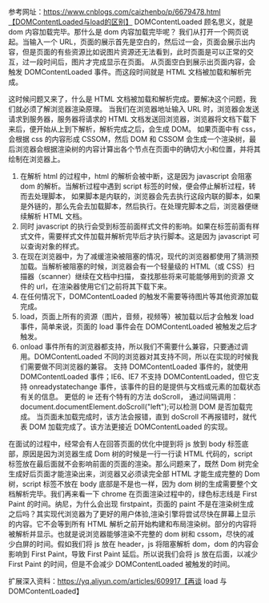 参考网址：https://www.cnblogs.com/caizhenbo/p/6679478.html【DOMContentLoaded与load的区别】
DOMContentLoaded 顾名思义，就是 dom 内容加载完毕。那什么是 dom 内容加载完毕呢？
我们从打开一个网页说起。当输入一个 URL，页面的展示首先是空白的，然后过一会，页面会展示出内容，但是页面的有些资源比如说图片资源还无法看到，此时页面是可以正常的交互，过一段时间后，图片才完成显示在页面。
从页面空白到展示出页面内容，会触发 DOMContentLoaded 事件。而这段时间就是 HTML 文档被加载和解析完成。

这时候问题又来了，什么是 HTML 文档被加载和解析完成。要解决这个问题，我们就必须了解浏览器渲染原理。
当我们在浏览器地址输入 URL 时，浏览器会发送请求到服务器，服务器将请求的 HTML 文档发送回浏览器，浏览器将文档下载下来后，便开始从上到下解析，解析完成之后，会生成 DOM。
如果页面中有 css，会根据 css 的内容形成 CSSOM，然后 DOM 和 CSSOM 会生成一个渲染树，最后浏览器会根据渲染树的内容计算出各个节点在页面中的确切大小和位置，并将其绘制在浏览器上。

1. 在解析 html 的过程中，html 的解析会被中断，这是因为 javascript 会阻塞 dom 的解析。当解析过程中遇到 script 标签的时候，便会停止解析过程，转而去处理脚本，
   如果脚本是内联的，浏览器会先去执行这段内联的脚本，如果是外链的，那么先会去加载脚本，然后执行。在处理完脚本之后，浏览器便继续解析 HTML 文档。
2. 同时 javascript 的执行会受到标签前面样式文件的影响。如果在标签前面有样式文件，需要样式文件加载并解析完毕后才执行脚本。这是因为 javascript 可以查询对象的样式。
3. 在现在浏览器中，为了减缓渲染被阻塞的情况，现代的浏览器都使用了猜测预加载。当解析被阻塞的时候，浏览器会有一个轻量级的 HTML（或 CSS）扫描器（scanner）继续在文档中扫描，
   查找那些将来可能能够用到的资源 文件的 url，在渲染器使用它们之前将其下载下来。
4. 在任何情况下，DOMContentLoaded 的触发不需要等待图片等其他资源加载完成。
5. load，页面上所有的资源（图片，音频，视频等）被加载以后才会触发 load 事件，简单来说，页面的 load 事件会在 DOMContentLoaded 被触发之后才触发。
6. onload 事件所有的浏览器都支持，所以我们不需要什么兼容，只要通过调用。DOMContentLoaded 不同的浏览器对其支持不同，所以在实现的时候我们需要做不同浏览器的兼容。
   支持 DOMContentLoaded 事件的，就使用 DOMContentLoaded 事件；IE6、IE7 不支持 DOMContentLoaded，但它支持 onreadystatechange 事件，该事件的目的是提供与文档或元素的加载状态有关的信息。
   更低的 ie 还有个特有的方法 doScroll， 通过间隔调用：document.documentElement.doScroll("left");可以检测 DOM 是否加载完成。 当页面未加载完成时，该方法会报错，直到 doScroll 不再报错时，就代表 DOM 加载完成了。该方法更接近 DOMContentLoaded 的实现。

在面试的过程中，经常会有人在回答页面的优化中提到将 js 放到 body 标签底部，原因是因为浏览器生成 Dom 树的时候是一行一行读 HTML 代码的，script 标签放在最后面就不会影响前面的页面的渲染。那么问题来了，既然 Dom 树完全生成好后页面才能渲染出来，浏览器又必须读完全部 HTML 才能生成完整的 Dom 树，script 标签不放在 body 底部是不是也一样，因为 dom 树的生成需要整个文档解析完毕。我们再来看一下 chrome 在页面渲染过程中的，绿色标志线是 First Paint 的时间。纳尼，为什么会出现 firstpaint，页面的 paint 不是在渲染树生成之后吗？其实现代浏览器为了更好的用户体验,渲染引擎将尝试尽快在屏幕上显示的内容。它不会等到所有 HTML 解析之前开始构建和布局渲染树。部分的内容将被解析并显示。也就是说浏览器能够渲染不完整的 dom 树和 cssom，尽快的减少白屏的时间。假如我们将 js 放在 header，js 将阻塞解析 dom，dom 的内容会影响到 First Paint，导致 First Paint 延后。所以说我们会将 js 放在后面，以减少 First Paint 的时间，但是不会减少 DOMContentLoaded 被触发的时间。

扩展深入资料：https://yq.aliyun.com/articles/609917【再谈 load 与 DOMContentLoaded】
